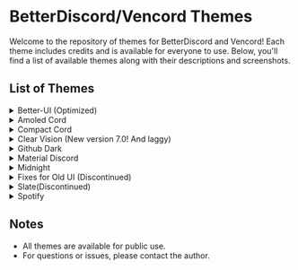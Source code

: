 # BetterDiscord/Vencord Themes

Welcome to the repository of themes for BetterDiscord and Vencord! Each theme includes credits and is available for everyone to use. Below, you'll find a list of available themes along with their descriptions and screenshots.

## List of Themes

<details>
<summary>Better-UI (Optimized)</summary>

- **Description**: A theme designed for better performance and user convenience.
- **Default Discord theme**: Dark.
- **Screenshot**:
  <img src="icons/Better-UI.png" width="1000" />
</details>

<details>
<summary>Amoled Cord</summary>

- **Description**: A dark-themed design, perfect for users who prefer dark modes.
- **Default Discord theme**: Onyx.
- **Link**: https://github.com/LuckFire/amoled-cord
- **Screenshot**:
  <img src="icons/Amoled-cord.png" width="1000" />
</details>

<details>
<summary>Compact Cord</summary>

- **Description**: A lightweight theme with a compact layout. Note: may have issues with Spotify controls and plugins.
- **Screenshot**:
  <img src="icons/Compact-Cord.png" width="1000" />
</details>

<details>
<summary>Clear Vision (New version 7.0! And laggy)</summary>

- **Description**: A modern and clean theme.
- **Screenshot**:
- **Link**: https://github.com/ClearVision/ClearVision-v7
  <img src="icons/Clear-vision.jpg" width="1000" />
</details>

<details>
<summary>Github Dark</summary>

- **Description**: A theme inspired by GitHub's dark mode.
- **Link**: https://github.com/moistp1ckle/GitHub_Dark
- **Screenshot**:
  <img src="icons/Github-dark.png" width="1000" />
</details>

<details>
<summary>Material Discord</summary>

- **Description**: A theme inspired by Material Design.
- **Link**: https://github.com/CapnKitten/Material-Discord
- **Screenshot**:
  <img src="icons/Material-discord.png" width="1000" />
</details>

<details>
<summary>Midnight</summary>

- **Description**: A dark-themed design, but may contain bugs as shown in the screenshot.
- **Link**: https://github.com/refact0r/midnight-discord?tab=readme-ov-file
- **Screenshot**:
  <img src="icons/Midnight.png" width="1000" />
</details>

<details>
<summary>Fixes for Old UI (Discontinued)</summary>

- **Description**: This theme is no longer supported due to Discord's UI refresh.
- **Screenshot**:
  <img src="icons/old-UI.png" width="1000" />
</details>

<details>
<summary>Slate(Discontinued)</summary>

- **Description**: A minimalist theme with gray accents.
- **Link**: https://github.com/DiscordStyles/Slate
- **Screenshot**:
  <img src="icons/Slate.png" width="1000" />
</details>

<details>
<summary>Spotify</summary>

- **Description**: A theme inspired by Spotify's interface.
- **Link**: https://github.com/CapnKitten/Spotify-Discord
- **Screenshot**:
  <img src="icons/Spotify.png" width="1000" />
</details>

## Notes

- All themes are available for public use.
- For questions or issues, please contact the author.
